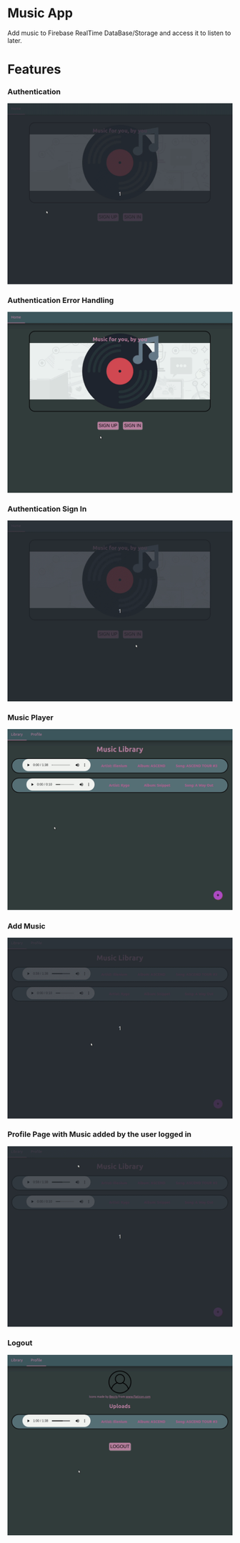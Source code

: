 # Music App
Add music to Firebase RealTime DataBase/Storage and access it to listen to later. 

# Features

### Authentication ###
![](authentication.gif)

### Authentication Error Handling ###
![](authenticationHandling.gif)

### Authentication Sign In ###
![](signInAuthentication.gif)

### Music Player ###
![](playHandler.gif)

### Add Music ###
![](addMusicHandler.gif)

### Profile Page with Music added by the user logged in ###
![](profilePage.gif)

### Logout ###
![](Logout.gif)
